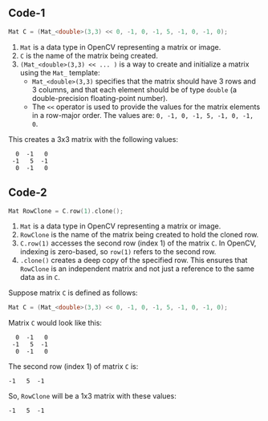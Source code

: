 ## Code-1

```cpp
Mat C = (Mat_<double>(3,3) << 0, -1, 0, -1, 5, -1, 0, -1, 0);
```

1. `Mat` is a data type in OpenCV representing a matrix or image.
2. `C` is the name of the matrix being created.
3. `(Mat_<double>(3,3) << ... )` is a way to create and initialize a matrix using the `Mat_` template:
   - `Mat_<double>(3,3)` specifies that the matrix should have 3 rows and 3 columns, and that each element should be of type `double` (a double-precision floating-point number).
   - The `<<` operator is used to provide the values for the matrix elements in a row-major order. The values are: `0, -1, 0, -1, 5, -1, 0, -1, 0`.

This creates a 3x3 matrix with the following values:

```
  0  -1   0
 -1   5  -1
  0  -1   0
```

## Code-2

```cpp
Mat RowClone = C.row(1).clone();
```

1. `Mat` is a data type in OpenCV representing a matrix or image.
2. `RowClone` is the name of the matrix being created to hold the cloned row.
3. `C.row(1)` accesses the second row (index 1) of the matrix `C`. In OpenCV, indexing is zero-based, so `row(1)` refers to the second row.
4. `.clone()` creates a deep copy of the specified row. This ensures that `RowClone` is an independent matrix and not just a reference to the same data as in `C`.

Suppose matrix `C` is defined as follows:

```cpp
Mat C = (Mat_<double>(3,3) << 0, -1, 0, -1, 5, -1, 0, -1, 0);
```

Matrix `C` would look like this:

```
  0  -1   0
 -1   5  -1
  0  -1   0
```

The second row (index 1) of matrix `C` is:

```
-1   5  -1
```

So, `RowClone` will be a 1x3 matrix with these values:

```
-1   5  -1
```
